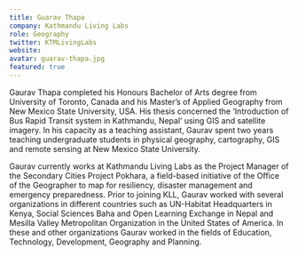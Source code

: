 ```yaml
---
title: Guarav Thapa
company: Kathmandu Living Labs
role: Geography
twitter: KTMLivingLabs
website: 
avatar: guarav-thapa.jpg
featured: true
---
```

Gaurav Thapa completed his Honours Bachelor of Arts degree from University of Toronto, Canada and his Master’s of Applied Geography from New Mexico State University, USA. His thesis concerned the ‘Introduction of Bus Rapid Transit system in Kathmandu, Nepal’ using GIS and satellite imagery. In his capacity as a teaching assistant, Gaurav spent two years teaching undergraduate students in physical geography, cartography, GIS and remote sensing at New Mexico State University. 

Gaurav currently works at Kathmandu Living Labs as the Project Manager of the Secondary Cities Project Pokhara, a field-based initiative of the Office of the Geographer to map for resiliency, disaster management and emergency preparedness. Prior to joining KLL, Gaurav worked with several organizations in different countries such as UN-Habitat Headquarters in Kenya, Social Sciences Baha and Open Learning Exchange in Nepal and Mesilla Valley Metropolitan Organization in the United States of America. In these and other organizations Gaurav worked in the fields of Education, Technology, Development, Geography and Planning.
